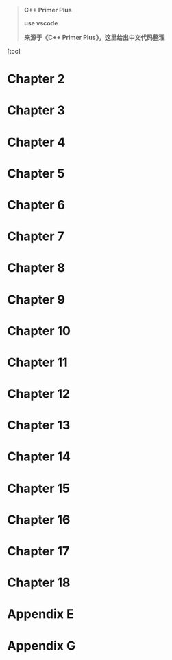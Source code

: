 > **C++ Primer Plus**
>
> **use vscode**
>
> **来源于《C++ Primer Plus》，这里给出中文代码整理**

[toc]

# Chapter 2

# Chapter 3

# Chapter 4

# Chapter 5

# Chapter 6

# Chapter 7

# Chapter 8

# Chapter 9

# Chapter 10

# Chapter 11

# Chapter 12

# Chapter 13

# Chapter 14

# Chapter 15

# Chapter 16

# Chapter 17

# Chapter 18

# Appendix E

# Appendix G
